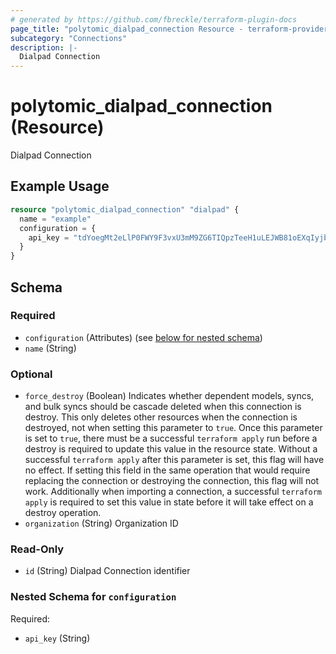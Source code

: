 ```yaml
---
# generated by https://github.com/fbreckle/terraform-plugin-docs
page_title: "polytomic_dialpad_connection Resource - terraform-provider-polytomic"
subcategory: "Connections"
description: |-
  Dialpad Connection
---
```


# polytomic_dialpad_connection (Resource)

Dialpad Connection

## Example Usage

```terraform
resource "polytomic_dialpad_connection" "dialpad" {
  name = "example"
  configuration = {
    api_key = "tdYoegMt2eLlP0FWY9F3vxU3mM9ZG6TIQpzTeeH1uLEJWB81oEXqIyjbbRBzSv8QYaoiH8rH4sdrhIt1"
  }
}
```

<!-- schema generated by tfplugindocs -->
## Schema

### Required

- `configuration` (Attributes) (see [below for nested schema](#nestedatt--configuration))
- `name` (String)

### Optional

- `force_destroy` (Boolean) Indicates whether dependent models, syncs, and bulk syncs should be cascade deleted when this connection is destroy. This only deletes other resources when the connection is destroyed, not when setting this parameter to `true`. Once this parameter is set to `true`, there must be a successful `terraform apply` run before a destroy is required to update this value in the resource state. Without a successful `terraform apply` after this parameter is set, this flag will have no effect. If setting this field in the same operation that would require replacing the connection or destroying the connection, this flag will not work. Additionally when importing a connection, a successful `terraform apply` is required to set this value in state before it will take effect on a destroy operation.
- `organization` (String) Organization ID

### Read-Only

- `id` (String) Dialpad Connection identifier

<a id="nestedatt--configuration"></a>
### Nested Schema for `configuration`

Required:

- `api_key` (String)


